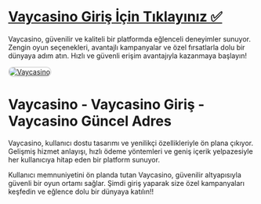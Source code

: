 # <a href="https://t2m.io/2284401">Vaycasino Giriş İçin Tıklayınız ✅</a>
Vaycasino, güvenilir ve kaliteli bir platformda eğlenceli deneyimler sunuyor. Zengin oyun seçenekleri, avantajlı kampanyalar ve özel fırsatlarla dolu bir dünyaya adım atın. Hızlı ve güvenli erişim avantajıyla kazanmaya başlayın!

<a href="https://t2m.io/2284401" title="Vaycasino">
    <img src="https://i.ibb.co/gtF7ptH/photo-2025-01-13-14-27-16.jpg" alt="Vaycasino" style="max-width: 100%; border: 2px solid #ddd; border-radius: 10px;">
</a>

# Vaycasino - Vaycasino Giriş - Vaycasino Güncel Adres
Vaycasino, kullanıcı dostu tasarımı ve yenilikçi özellikleriyle ön plana çıkıyor. Gelişmiş hizmet anlayışı, hızlı ödeme yöntemleri ve geniş içerik yelpazesiyle her kullanıcıya hitap eden bir platform sunuyor.  

Kullanıcı memnuniyetini ön planda tutan Vaycasino, güvenilir altyapısıyla güvenli bir oyun ortamı sağlar. Şimdi giriş yaparak size özel kampanyaları keşfedin ve eğlence dolu bir dünyaya katılın!!
